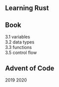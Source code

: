 ## Learning Rust
## Book
3.1 variables<br/>
3.2 data types<br/>
3.3 functions<br/>
3.5 control flow<br/>

## Advent of Code
2019
2020
